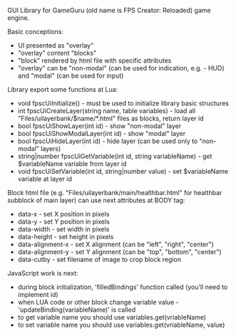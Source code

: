 GUI Library for GameGuru (old name is FPS Creator: Reloaded) game engine.

Basic conceptions:
- UI presented as "overlay"
- "overlay" content "blocks"
- "block" rendered by html file with specific attributes
- "overlay" can be "non-modal" (can be used for indication, e.g. - HUD) and "modal" (can be used for input)

Library export some functions at Lua:
- void fpscUiInitialize() - must be used to initialize library basic structures
- int fpscUiCreateLayer(string name, table variables) - load all "Files/uilayerbank/$name/*.html" files as blocks, return layer id
- bool fpscUiShowLayer(int id) - show "non-modal" layer
- bool fpscUiShowModalLayer(int id) - show "modal" layer
- bool fpscUiHideLayer(int id) - hide layer (can be used only to "non-modal" layers)
- string|number fpscUiGetVariable(int id, string variableName) - get $variableName variable from layer id
- void fpscUiSetVariable(int id, string|number value) - set $variableName variable at layer id

Block html file (e.g. "Files/uilayerbank/main/healthbar.html" for healthbar subblock of main layer) can use next attributes at BODY tag:
- data-x - set X position in pixels
- data-y - set Y position in pixels
- data-width - set width in pixels
- data-height - set height in pixels
- data-alignment-x - set X alignment (can be "left", "right", "center")
- data-alignment-y - set Y alignment (can be "top", "bottom", "center")
- data-cutby - set filename of image to crop block region

JavaScript work is next:
- during block initialization, 'filledBindings' function called (you'll need to implement id)
- when LUA code or other block change variable value - 'updateBinding(variableName)' is called
- to get variable name you should use variables.get(vriableName)
- to set variable name you should use variables.get(vriableName, value)